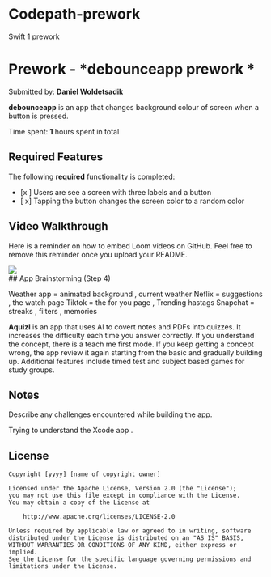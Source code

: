 # Codepath-prework
Swift 1 prework 
# Prework - *debounceapp prework *

Submitted by: **Daniel Woldetsadik**

**debounceapp** is an app that changes background colour of screen when a button is pressed. 

Time spent: **1** hours spent in total

## Required Features

The following **required** functionality is completed:

- [x ] Users are see a screen with three labels and a button
- [ x] Tapping the button changes the screen color to a random color
 
## Video Walkthrough

Here is a reminder on how to embed Loom videos on GitHub. Feel free to remove this reminder once you upload your README. 

<div>
    <a href="https://www.loom.com/share/4fc72499403a440fac2352a869e14859">
    </a>
    <a href="https://www.loom.com/share/4fc72499403a440fac2352a869e14859">
      <img style="max-width:300px;" src="https://cdn.loom.com/sessions/thumbnails/4fc72499403a440fac2352a869e14859-f0e9ac1457b6bf1d-full-play.gif">
    </a>
  </div>
## App Brainstorming (Step 4)

Weather app = animated background , current weather 
Neflix = suggestions , the watch page 
Tiktok = the for you page , Trending hastags 
Snapchat = streaks , filters , memories 
    
 
**AquizI** is an app that uses AI to covert notes and PDFs into quizzes. It increases the difficulty each time you answer correctly. If you understand the concept, there is a teach me first mode. If you keep getting a concept wrong, the app review it again starting from the basic and gradually building up. Additional features include timed test and subject based games for study groups. 

## Notes

Describe any challenges encountered while building the app.

Trying to understand the Xcode app . 

## License

    Copyright [yyyy] [name of copyright owner]

    Licensed under the Apache License, Version 2.0 (the "License");
    you may not use this file except in compliance with the License.
    You may obtain a copy of the License at

        http://www.apache.org/licenses/LICENSE-2.0 

    Unless required by applicable law or agreed to in writing, software
    distributed under the License is distributed on an "AS IS" BASIS,
    WITHOUT WARRANTIES OR CONDITIONS OF ANY KIND, either express or implied.
    See the License for the specific language governing permissions and
    limitations under the License.
